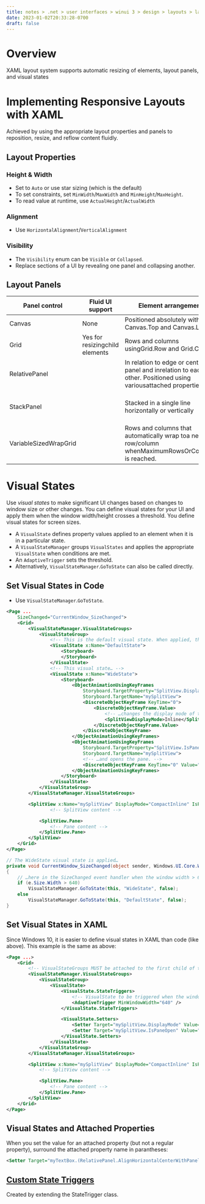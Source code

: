 ```yaml
---
title: notes > .net > user interfaces > winui 3 > design > layouts > layouts
date: 2023-01-02T20:33:28-0700
draft: false
---
```

# Overview
XAML layout system supports automatic resizing of elements, layout panels, and visual states

# Implementing Responsive Layouts with XAML
Achieved by using the appropriate layout properties and panels to reposition, resize, and reflow content fluidly.

## Layout Properties
### Height & Width
- Set to `Auto` or use star sizing (which is the default)
- To set constraints, set `MinWidth`/`MaxWidth` and `MinHeight`/`MaxHeight`.
- To read value at runtime, use `ActualHeight`/`ActualWidth`

### Alignment
- Use `HorizontalAlignment`/`VerticalAlignment`

### Visibility
- The `Visibility` enum can be `Visible` or `Collapsed`.
- Replace sections of a UI by revealing one panel and collapsing another.

## Layout Panels
| Panel control         | Fluid UI support               | Element arrangement                                                                                               | Layering              | Stretch values for hor/ver alignment                             | Child content larger than panel                      |
| --------------------- | ------------------------------ | ----------------------------------------------------------------------------------------------------------------- | --------------------- | ---------------------------------------------------------------- | ---------------------------------------------------- |
| Canvas                | None                           | Positioned absolutely with Canvas.Top and Canvas.Left                                                             | Yes via Canvas.Zindex | Ignored                                                          | Not clipped; Not constrained                         |
| Grid                  | Yes for resizingchild elements | Rows and columns usingGrid.Row and Grid.Column                                                                    | ?                     | Respected                                                        | Clipped;Constrained                                  |
| RelativePanel         |                                | In relation to edge or center of panel and inrelation to each other. Positioned using variousattached properties. | ?                     | Ignored unless attachedproperties for alignmentcause stretching. | Clipped;Constrained                                  |
| StackPanel            |                                | Stacked in a single line horizontally or vertically                                                               | ?                     | Respected in the directionopposite of the Orientationproperty.   | Clipped;Not constrained(must be manuallyconstrained) |
| VariableSizedWrapGrid |                                | Rows and columns that automatically wrap toa new row/column whenMaximumRowsOrColumns is reached.                  |                       | Ignored                                                          | Clipped;Constrained                                  |

# Visual States
Use *visual states* to make significant UI changes based on changes to window size or other changes.
You can define visual states for your UI and apply them when the window width/height crosses a threshold.
You define visual states for screen sizes.
- A `VisualState` defines property values applied to an element when it is in a particular state.
- A `VisualStateManager` groups `VisualStates` and applies the appropriate `VisualState` when conditions are met.
- An `AdaptiveTrigger` sets the threshold.
- Alternatively, `VisualStateManager`.`GoToState` can also be called directly.

## Set Visual States in Code
- Use `VisualStateManager`.`GoToState`.
```xml
<Page ...
    SizeChanged="CurrentWindow_SizeChanged">
    <Grid>
        <VisualStateManager.VisualStateGroups>
            <VisualStateGroup>
                <!-- This is the default visual state. When applied, the values defined in the XAML page are applied. -->
                <VisualState x:Name="DefaultState">
                    <Storyboard>
                    </Storyboard>
                </VisualState>
                <!-- This visual state… -->
                <VisualState x:Name="WideState">
                    <Storyboard>
                        <ObjectAnimationUsingKeyFrames
                            Storyboard.TargetProperty="SplitView.DisplayMode"
                            Storyboard.TargetName="mySplitView">
                            <DiscreteObjectKeyFrame KeyTime="0">
                                <DiscreteObjectKeyFrame.Value>
                                    <!-- …changes the display mode of the SplitView to Inline… -->
                                    <SplitViewDisplayMode>Inline</SplitViewDisplayMode>
                                </DiscreteObjectKeyFrame.Value>
                            </DiscreteObjectKeyFrame>
                        </ObjectAnimationUsingKeyFrames>
                        <ObjectAnimationUsingKeyFrames
                            Storyboard.TargetProperty="SplitView.IsPaneOpen"
                            Storyboard.TargetName="mySplitView">
                            <!-- …and opens the pane. -->
                            <DiscreteObjectKeyFrame KeyTime="0" Value="True"/>
                        </ObjectAnimationUsingKeyFrames>
                    </Storyboard>
                </VisualState>
            </VisualStateGroup>
        </VisualStateManager.VisualStateGroups>

        <SplitView x:Name="mySplitView" DisplayMode="CompactInline" IsPaneOpen="False" CompactPaneLength="20">
                <!-- SplitView content -->

            <SplitView.Pane>
                <!-- Pane content -->
            </SplitView.Pane>
        </SplitView>
    </Grid>
</Page>
```
```cs
// The WideState visual state is applied…
private void CurrentWindow_SizeChanged(object sender, Windows.UI.Core.WindowSizeChangedEventArgs e)
{
    // …here in the SizeChanged event handler when the window width > 640 effective pixels.
    if (e.Size.Width > 640)
        VisualStateManager.GoToState(this, "WideState", false);
    else
        VisualStateManager.GoToState(this, "DefaultState", false);
}
```
## Set Visual States in XAML
Since Windows 10, it is easier to define visual states in XAML than code (like above). This example is the same as above:
```xml
<Page ...>
    <Grid>
        <!-- VisualStateGroups MUST be attached to the first child of the root for triggers to work automatically. -->
        <VisualStateManager.VisualStateGroups>
            <VisualStateGroup>
                <VisualState>
                    <VisualState.StateTriggers>
                        <!-- VisualState to be triggered when the window width is >=640 effective pixels. -->
                        <AdaptiveTrigger MinWindowWidth="640" />
                    </VisualState.StateTriggers>

                    <VisualState.Setters>
                        <Setter Target="mySplitView.DisplayMode" Value="Inline"/>
                        <Setter Target="mySplitView.IsPaneOpen" Value="True"/>
                    </VisualState.Setters>
                </VisualState>
            </VisualStateGroup>
        </VisualStateManager.VisualStateGroups>

        <SplitView x:Name="mySplitView" DisplayMode="CompactInline" IsPaneOpen="False" CompactPaneLength="20">
            <!-- SplitView content -->

            <SplitView.Pane>
                <!-- Pane content -->
            </SplitView.Pane>
        </SplitView>
    </Grid>
</Page>
```

## Visual States and Attached Properties
When you set the value for an attached property (but not a regular property), surround the attached property name in parantheses:
```xml
<Setter Target="myTextBox.(RelativePanel.AlignHorizontalCenterWithPanel)" Value="True"/>
```

## [Custom State Triggers](https://learn.microsoft.com/en-us/windows/apps/design/layout/layouts-with-xaml#custom-state-triggers)
Created by extending the StateTrigger class.
